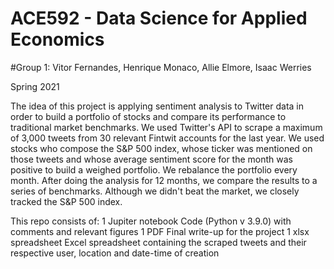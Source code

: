 # ACE592 - Data Science for Applied Economics
#Group 1: Vitor Fernandes, Henrique Monaco, Allie Elmore, Isaac Werries

Spring 2021

The idea of this project is applying sentiment analysis to Twitter data in order to build a portfolio of stocks and compare its performance to traditional market benchmarks. We used Twitter's API to scrape a maximum of 3,000 tweets from 30 relevant Fintwit accounts for the last year. We used stocks who compose the S&P 500 index, whose ticker was mentioned on those tweets and whose average sentiment score for the month was positive to build a weighed portfolio. We rebalance the portfolio every month. After doing the analysis for 12 months, we compare the results to a series of benchmarks. Although we didn't beat the market, we closely tracked the S&P 500 index.

This repo consists of:
1 Jupiter notebook
	Code (Python v 3.9.0) with comments and relevant figures
1 PDF
	Final write-up for the project
1 xlsx spreadsheet
	Excel spreadsheet containing the scraped tweets and their respective user, location and date-time of creation

